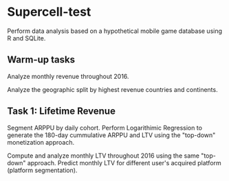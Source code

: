 # Supercell-test
Perform data analysis based on a hypothetical mobile game database using R and SQLite.

## Warm-up tasks
Analyze monthly revenue throughout 2016. 

Analyze the geographic split by highest revenue countries and continents.

## Task 1: Lifetime Revenue
Segment ARPPU by daily cohort. Perform Logarithimic Regression to generate the 180-day cummulative ARPPU and LTV using the "top-down" monetization approach. 

Compute and analyze monthly LTV throughout 2016 using the same "top-down" approach. Predict monthly LTV for different user's acquired platform (platform segmentation).
